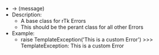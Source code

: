 - -> (message)
- Description:
	- A base class for rTk Errors
	- This should be the perant class for all other Errors
- Example:
	- raise TemplateException('This is a custom Error') >>> TemplateException: This is a custom Error